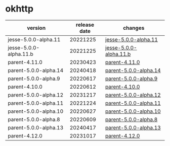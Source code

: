 # okhttp

|        version         | release date |                            changes                             |
|------------------------|--------------|----------------------------------------------------------------|
| jesse-5.0.0-alpha.11   | 20221225     | [jesse-5.0.0-alpha.11](./jesse-5.0.0-alpha.11-20221225.md)     |
| jesse-5.0.0-alpha.11.b | 20221225     | [jesse-5.0.0-alpha.11.b](./jesse-5.0.0-alpha.11.b-20221225.md) |
| parent-4.11.0          | 20230423     | [parent-4.11.0](./parent-4.11.0-20230423.md)                   |
| parent-5.0.0-alpha.14  | 20240418     | [parent-5.0.0-alpha.14](./parent-5.0.0-alpha.14-20240418.md)   |
| parent-5.0.0-alpha.9   | 20220617     | [parent-5.0.0-alpha.9](./parent-5.0.0-alpha.9-20220617.md)     |
| parent-4.10.0          | 20220612     | [parent-4.10.0](./parent-4.10.0-20220612.md)                   |
| parent-5.0.0-alpha.12  | 20231217     | [parent-5.0.0-alpha.12](./parent-5.0.0-alpha.12-20231217.md)   |
| parent-5.0.0-alpha.11  | 20221224     | [parent-5.0.0-alpha.11](./parent-5.0.0-alpha.11-20221224.md)   |
| parent-5.0.0-alpha.10  | 20220627     | [parent-5.0.0-alpha.10](./parent-5.0.0-alpha.10-20220627.md)   |
| parent-5.0.0-alpha.8   | 20220609     | [parent-5.0.0-alpha.8](./parent-5.0.0-alpha.8-20220609.md)     |
| parent-5.0.0-alpha.13  | 20240417     | [parent-5.0.0-alpha.13](./parent-5.0.0-alpha.13-20240417.md)   |
| parent-4.12.0          | 20231017     | [parent-4.12.0](./parent-4.12.0-20231017.md)                   |

